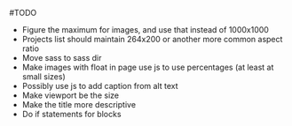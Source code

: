 #TODO

* Figure the maximum for images, and use that instead of 1000x1000
* Projects list should maintain 264x200 or another more common aspect ratio
* Move sass to sass dir
* Make images with float in page use js to use percentages (at least at small sizes)
* Possibly use js to add caption from alt text
* Make viewport be the size
* Make the title more descriptive
* Do if statements for blocks

